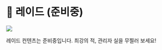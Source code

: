 # 🦖 레이드 (준비중)

![](../../.gitbook/assets/2022-07-18\_04.46.45.png)

레이드 컨텐츠는 준비중입니다. 최강의 적, 관리자 실을 무찔러 보세요!
